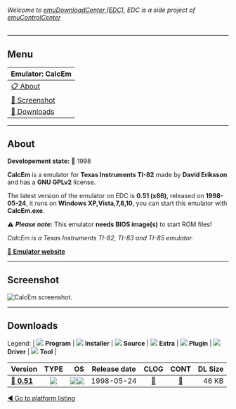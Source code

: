 ###### Welcome to [emuDownloadCenter (EDC)](https://github.com/PhoenixInteractiveNL/emuDownloadCenter/wiki/), EDC is a side project of [emuControlCenter](https://github.com/PhoenixInteractiveNL/emuControlCenter/wiki/)
***
## Menu
| **Emulator: CalcEm** |
|:---------|
| [:clipboard: About](#about) |
| [:sunrise: Screenshot](#screenshot) |
| [:floppy_disk: Downloads](#downloads) |
***
## About
**Developement state:** :red_circle: 1998

**CalcEm** is a emulator for **Texas Instruments TI-82** made by **David Eriksson** and has a **GNU GPLv2** license.

The latest version of the emulator on EDC is **0.51 (x86)**, released on **1998-05-24**, it runs on **Windows XP,Vista,7,8,10**, you can start this emulator with **CalcEm.exe**.

:warning: _**Please note:**_ This emulator **needs BIOS image(s)** to start ROM files!

_CalcEm is a Texas Instruments TI-82, TI-83 and TI-85 emulator._

[:link: **Emulator website**](http://calcem.sourceforge.net/calcem/)
***
## Screenshot
![](https://raw.githubusercontent.com/PhoenixInteractiveNL/emuDownloadCenter/master/hooks/calcem/emulator_screen_01.jpg "CalcEm screenshot.")
***
## Downloads
Legend: | 
![](https://raw.githubusercontent.com/wiki/PhoenixInteractiveNL/emuDownloadCenter/images_misc/icon_program_24.png) **Program** | 
![](https://raw.githubusercontent.com/wiki/PhoenixInteractiveNL/emuDownloadCenter/images_misc/icon_installer_24.png) **Installer** | 
![](https://raw.githubusercontent.com/wiki/PhoenixInteractiveNL/emuDownloadCenter/images_misc/icon_source_code_24.png) **Source** | 
![](https://raw.githubusercontent.com/wiki/PhoenixInteractiveNL/emuDownloadCenter/images_misc/icon_extra_24.png) **Extra** | 
![](https://raw.githubusercontent.com/wiki/PhoenixInteractiveNL/emuDownloadCenter/images_misc/icon_plugin_24.png) **Plugin** | 
![](https://raw.githubusercontent.com/wiki/PhoenixInteractiveNL/emuDownloadCenter/images_misc/icon_driver_24.png) **Driver** | 
![](https://raw.githubusercontent.com/wiki/PhoenixInteractiveNL/emuDownloadCenter/images_misc/icon_tool_24.png) **Tool** | 
 
| Version | TYPE | OS | Release date | CLOG | CONT | DL Size |
|:--------|:----:|---:|:------------:|:----:|:----:|--------:|
| [:floppy_disk: **0.51**](https://github.com/PhoenixInteractiveNL/edc-repo0005/raw/master/calcem/0.51.7z) | ![](https://raw.githubusercontent.com/wiki/PhoenixInteractiveNL/emuDownloadCenter/images_misc/icon_program_24.png) | ![](https://raw.githubusercontent.com/wiki/PhoenixInteractiveNL/emuDownloadCenter/images_misc/logo_windows_24.png)![](https://raw.githubusercontent.com/wiki/PhoenixInteractiveNL/emuDownloadCenter/images_misc/icon_32-bit_24.png) | 1998-05-24 | [:page_facing_up:](https://github.com/PhoenixInteractiveNL/edc-repo0005/blob/master/calcem/0.51_changelog.txt) | [:mag_right:](https://github.com/PhoenixInteractiveNL/edc-repo0005/blob/master/calcem/0.51_contents.txt) | 46 KB |

[:arrow_backward: Go to platform listing](https://github.com/PhoenixInteractiveNL/emuDownloadCenter/wiki/EDC-Platform-List)
